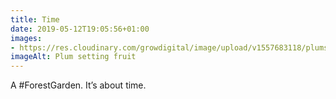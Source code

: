 ```yaml
---
title: Time
date: 2019-05-12T19:05:56+01:00
images: 
- https://res.cloudinary.com/growdigital/image/upload/v1557683118/plumset-7528E9A6.jpg
imageAlt: Plum setting fruit
---
```


A #ForestGarden. It’s about time.
